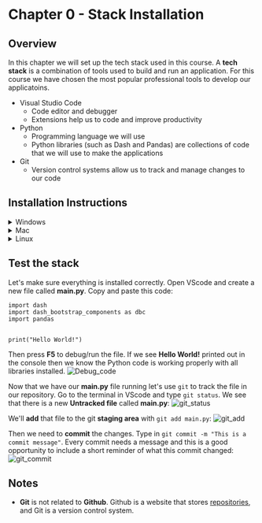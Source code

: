 # Chapter 0 - Stack Installation
## Overview

In this chapter we will set up the tech stack used in this course.  A **tech stack** is a combination of tools used to build and run an application.  For this course we have chosen the most popular professional tools to develop our applicatoins.

- Visual Studio Code
  - Code editor and debugger
  - Extensions help us to code and improve productivity
- Python
  - Programming language we will use
  - Python libraries (such as Dash and Pandas) are collections of code that we will use to make the applications
- Git
  - Version control systems allow us to track and manage changes to our code



## Installation Instructions
<details>
  <summary>Windows</summary>
  
#### VS Code
- [Text based instructions](https://code.visualstudio.com/docs/setup/windows)
- [Video instructions](https://www.youtube.com/watch?v=MlIzFUI1QGA)
- [Extensions - Text](https://code.visualstudio.com/docs/languages/python)
- [Extensions - Video](https://www.youtube.com/watch?v=Z3i04RoI9Fk)
#### Python
- [Text based instruction](https://www.python.org/downloads/)
- [Video instructions](https://www.youtube.com/watch?v=Kn1HF3oD19c)
- Copy and paste this line into a terminal to install the required Python libraries:\
``` pip install dash dash-bootstrap-components pandas```
#### Git
- [Git - Installation](https://git-scm.com/book/en/v2/Getting-Started-Installing-Git)
</details>

<details>
  <summary>Mac</summary>
  
#### VS Code
- [Text based instructions](https://code.visualstudio.com/docs/setup/mac)
- [Video instructions](https://www.youtube.com/watch?v=bJaBHGKHv9A)
- [Extensions - Text](https://code.visualstudio.com/docs/languages/python)
- [Extensions - Video](https://www.youtube.com/watch?v=Z3i04RoI9Fk)
#### Python
- [Text based instruction](https://www.python.org/downloads/)
- [Video instructions](https://www.youtube.com/watch?v=M323OL6K5vs)
- Copy and paste this line into a terminal to install the required Python libraries:\
``` pip install dash dash-bootstrap-components pandas```
#### Git
- [Git - Installation](https://git-scm.com/book/en/v2/Getting-Started-Installing-Git)
</details>

<details>
  <summary>Linux</summary>
  
#### VS Code
- [Text based instructions](https://code.visualstudio.com/docs/setup/linux)
- [Video instructions](https://www.youtube.com/watch?v=Y1fei1mzP7Q)
- [Extensions - Text](https://code.visualstudio.com/docs/languages/python)
- [Extensions - Video](https://www.youtube.com/watch?v=Z3i04RoI9Fk)
#### Python
- [Text based instruction](https://www.python.org/downloads/)
- [Video instructions](https://www.youtube.com/watch?v=Br2xt6B57SA)
- Copy and paste this line into a terminal to install the required Python libraries:\
``` pip install dash dash-bootstrap-components pandas```
#### Git
- [Git - Installation](https://git-scm.com/book/en/v2/Getting-Started-Installing-Git)
</details>


## Test the stack
Let's make sure everything is installed correctly.  Open VScode and create a new file called **main.py**.  Copy and paste this code:
```
import dash 
import dash_bootstrap_components as dbc
import pandas


print("Hello World!")
```
Then press **F5** to debug/run the file.  If we see **Hello World!** printed out in the console then we know the Python code is working properly with all libraries installed. 
![Debug_code](../assets/p1_s0/run_code.png)

Now that we have our **main.py** file running let's use ```git``` to track the file in our repository.  Go to the terminal in VScode and type ```git status```.  We see that there is a new **Untracked file** called **main.py**:
![git_status](../assets/p1_s0/git_status.png)

We'll **add** that file to the git **staging area** with ```git add main.py```:
![git_add](../assets/p1_s0/git_add.png)

Then we need to **commit** the changes.  Type in ```git commit -m "This is a commit message"```.  Every commit needs a message and this is a good opportunity to include a short reminder of what this commit changed:
![git_commit](../assets/p1_s0/git_commit.png)

## Notes
- **Git** is not related to **Github**.  Github is a website that stores [repositories](https://www.youtube.com/watch?v=9A26ybw6tGY), and Git is a version control system.
